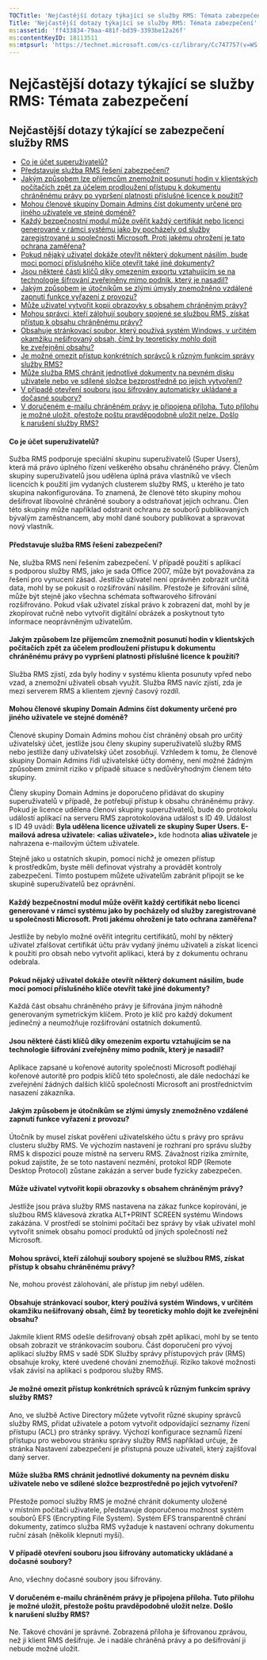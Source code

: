 ```yaml
---
TOCTitle: 'Nejčastější dotazy týkající se služby RMS: Témata zabezpečení'
Title: 'Nejčastější dotazy týkající se služby RMS: Témata zabezpečení'
ms:assetid: 'ff433834-79aa-481f-bd39-3393be12a26f'
ms:contentKeyID: 18113511
ms:mtpsurl: 'https://technet.microsoft.com/cs-cz/library/Cc747757(v=WS.10)'
---
```


Nejčastější dotazy týkající se služby RMS: Témata zabezpečení
=============================================================

Nejčastější dotazy týkající se zabezpečení služby RMS
-----------------------------------------------------

-   [Co je účet superuživatelů?](#bkmk_43)
-   [Představuje služba RMS řešení zabezpečení?](#bkmk_44)
-   [Jakým způsobem lze příjemcům znemožnit posunutí hodin v klientských počítačích zpět za účelem prodloužení přístupu k dokumentu chráněnému právy po vypršení platnosti příslušné licence k použití?](#bkmk_45)
-   [Mohou členové skupiny Domain Admins číst dokumenty určené pro jiného uživatele ve stejné doméně?](#bkmk_46)
-   [Každý bezpečnostní modul může ověřit každý certifikát nebo licenci generované v rámci systému jako by pocházely od služby zaregistrované u společnosti Microsoft. Proti jakému ohrožení je tato ochrana zaměřena?](#bkmk_47)
-   [Pokud nějaký uživatel dokáže otevřít některý dokument násilím, bude moci pomocí příslušného klíče otevřít také jiné dokumenty?](#bkmk_48)
-   [Jsou některé části klíčů díky omezením exportu vztahujícím se na technologie šifrování zveřejněny mimo podnik, který je nasadil?](#bkmk_49)
-   [Jakým způsobem je útočníkům se zlými úmysly znemožněno vzdálené zapnutí funkce vyřazení z provozu?](#bkmk_50)
-   [Může uživatel vytvořit kopii obrazovky s obsahem chráněným právy?](#bkmk_51)
-   [Mohou správci, kteří zálohují soubory spojené se službou RMS, získat přístup k obsahu chráněnému právy?](#bkmk_52)
-   [Obsahuje stránkovací soubor, který používá systém Windows, v určitém okamžiku nešifrovaný obsah, čímž by teoreticky mohlo dojít ke zveřejnění obsahu?](#bkmk_53)
-   [Je možné omezit přístup konkrétních správců k různým funkcím správy služby RMS?](#bkmk_54)
-   [Může služba RMS chránit jednotlivé dokumenty na pevném disku uživatele nebo ve sdílené složce bezprostředně po jejich vytvoření?](#bkmk_55)
-   [V případě otevření souboru jsou šifrovány automaticky ukládané a dočasné soubory?](#bkmk_56)
-   [V doručeném e-mailu chráněném právy je připojena příloha. Tuto přílohu je možné uložit, přestože poštu pravděpodobně uložit nelze. Došlo k narušení služby RMS?](#bkmk_562)

<span id="BKMK_43"></span>
#### Co je účet superuživatelů?

Sužba RMS podporuje speciální skupinu superuživatelů (Super Users), která má právo úplného řízení veškerého obsahu chráněného právy. Členům skupiny superuživatelů jsou udělena úplná práva vlastníků ve všech licencích k použití jim vydaných clusterem služby RMS, u kterého je tato skupina nakonfigurována. To znamená, že členové této skupiny mohou dešifrovat libovolné chráněné soubory a odstraňovat jejich ochranu. Člen této skupiny může například odstranit ochranu ze souborů publikovaných bývalým zaměstnancem, aby mohl dané soubory publikovat a spravovat nový vlastník.

<span id="BKMK_44"></span>
#### Představuje služba RMS řešení zabezpečení?

Ne, služba RMS není řešením zabezpečení. V případě použití s aplikací s podporou služby RMS, jako je sada Office 2007, může být považována za řešení pro vynucení zásad. Jestliže uživatel není oprávněn zobrazit určitá data, mohl by se pokusit o rozšifrování násilím. Přestože je šifrování silné, může být stejně jako všechna schémata softwarového šifrování rozšifrováno. Pokud však uživatel získal právo k zobrazení dat, mohl by je zkopírovat ručně nebo vytvořit digitální obrázek a poskytnout tyto informace neoprávněným uživatelům.

<span id="BKMK_45"></span>
#### Jakým způsobem lze příjemcům znemožnit posunutí hodin v klientských počítačích zpět za účelem prodloužení přístupu k dokumentu chráněnému právy po vypršení platnosti příslušné licence k použití?

Služba RMS zjistí, zda byly hodiny v systému klienta posunuty vpřed nebo vzad, a znemožní uživateli obsah využít. Služba RMS navíc zjistí, zda je mezi serverem RMS a klientem zjevný časový rozdíl.

<span id="BKMK_46"></span>
#### Mohou členové skupiny Domain Admins číst dokumenty určené pro jiného uživatele ve stejné doméně?

Členové skupiny Domain Admins mohou číst chráněný obsah pro určitý uživatelský účet, jestliže jsou členy skupiny superuživatelů služby RMS nebo jestliže daný uživatelský účet zosobňují. Vzhledem k tomu, že členové skupiny Domain Admins řídí uživatelské účty domény, není možné žádným způsobem zmírnit riziko v případě situace s nedůvěryhodným členem této skupiny.

Členy skupiny Domain Admins je doporučeno přidávat do skupiny superuživatelů v případě, že potřebují přístup k obsahu chráněnému právy. Pokud je licence udělena členovi skupiny superuživatelů, bude do protokolu událostí aplikací na serveru RMS zaprotokolována událost s ID 49. Událost s ID 49 uvádí: **Byla udělena licence uživateli ze skupiny Super Users. E-mailová adresa uživatele: &lt;alias uživatele&gt;,** kde hodnota **alias uživatele** je nahrazena e-mailovým účtem uživatele.

Stejně jako u ostatních skupin, pomocí nichž je omezen přístup k prostředkům, byste měli definovat výstrahy a provádět kontroly zabezpečení. Tímto postupem můžete uživatelům zabránit připojit se ke skupině superuživatelů bez oprávnění.

<span id="BKMK_47"></span>
#### Každý bezpečnostní modul může ověřit každý certifikát nebo licenci generované v rámci systému jako by pocházely od služby zaregistrované u společnosti Microsoft. Proti jakému ohrožení je tato ochrana zaměřena?

Jestliže by nebylo možné ověřit integritu certifikátů, mohl by některý uživatel zfalšovat certifikát účtu práv vydaný jinému uživateli a získat licenci k použití pro obsah nebo vytvořit aplikaci, která by z dokumentu ochranu odebrala.

<span id="BKMK_48"></span>
#### Pokud nějaký uživatel dokáže otevřít některý dokument násilím, bude moci pomocí příslušného klíče otevřít také jiné dokumenty?

Každá část obsahu chráněného právy je šifrována jiným náhodně generovaným symetrickým klíčem. Proto je klíč pro každý dokument jedinečný a neumožňuje rozšifrování ostatních dokumentů.

<span id="BKMK_49"></span>
#### Jsou některé části klíčů díky omezením exportu vztahujícím se na technologie šifrování zveřejněny mimo podnik, který je nasadil?

Aplikace zapsané u kořenové autority společnosti Microsoft podléhají kořenové autoritě pro podpis klíčů této společnosti, ale dále nedochází ke zveřejnění žádných dalších klíčů společností Microsoft ani prostřednictvím nasazení zákazníka.

<span id="BKMK_50"></span>
#### Jakým způsobem je útočníkům se zlými úmysly znemožněno vzdálené zapnutí funkce vyřazení z provozu?

Útočník by musel získat pověření uživatelského účtu s právy pro správu clusteru služby RMS. Ve výchozím nastavení je rozhraní pro správu služby RMS k dispozici pouze místně na serveru RMS. Závažnost rizika zmírníte, pokud zajistíte, že se toto nastavení nezmění, protokol RDP (Remote Desktop Protocol) zůstane zakázán a server bude fyzicky zabezpečen.

<span id="BKMK_51"></span>
#### Může uživatel vytvořit kopii obrazovky s obsahem chráněným právy?

Jestliže jsou práva služby RMS nastavena na zákaz funkce kopírování, je službou RMS klávesová zkratka ALT+PRINT SCREEN systému Windows zakázána. V prostředí se stolními počítači bez správy by však uživatel mohl vytvořit snímek obsahu pomocí produktů od jiných společností než Microsoft.

<span id="BKMK_52"></span>
#### Mohou správci, kteří zálohují soubory spojené se službou RMS, získat přístup k obsahu chráněnému právy?

Ne, mohou provést zálohování, ale přístup jim nebyl udělen.

<span id="BKMK_53"></span>
#### Obsahuje stránkovací soubor, který používá systém Windows, v určitém okamžiku nešifrovaný obsah, čímž by teoreticky mohlo dojít ke zveřejnění obsahu?

Jakmile klient RMS odešle dešifrovaný obsah zpět aplikaci, mohl by se tento obsah zobrazit ve stránkovacím souboru. Část doporučení pro vývoj aplikací služby RMS v sadě SDK Služby správy přístupových práv (RMS) obsahuje kroky, které uvedené chování znemožňují. Riziko takové možnosti však závisí na aplikaci s podporou služby RMS.

<span id="BKMK_54"></span>
#### Je možné omezit přístup konkrétních správců k různým funkcím správy služby RMS?

Ano, ve službě Active Directory můžete vytvořit různé skupiny správců služby RMS, přidat uživatele a potom vytvořit odpovídající seznamy řízení přístupu (ACL) pro stránky správy. Výchozí konfigurace seznamů řízení přístupu pro webovou stránku správy služby RMS například určuje, že stránka Nastavení zabezpečení je přístupná pouze uživateli, který zajišťoval daný server.

<span id="BKMK_55"></span>
#### Může služba RMS chránit jednotlivé dokumenty na pevném disku uživatele nebo ve sdílené složce bezprostředně po jejich vytvoření?

Přestože pomocí služby RMS je možné chránit dokumenty uložené v místním počítači uživatele, představuje doporučenou možnost systém souborů EFS (Encrypting File System). Systém EFS transparentně chrání dokumenty, zatímco služba RMS vyžaduje k nastavení ochrany dokumentu ruční zásah (několik klepnutí myší).

<span id="BKMK_56"></span>
#### V případě otevření souboru jsou šifrovány automaticky ukládané a dočasné soubory?

Ano, všechny dočasné soubory jsou šifrovány.

<span id="BKMK_562"></span>
#### V doručeném e-mailu chráněném právy je připojena příloha. Tuto přílohu je možné uložit, přestože poštu pravděpodobně uložit nelze. Došlo k narušení služby RMS?

Ne. Takové chování je správné. Zobrazená příloha je šifrovanou zprávou, než ji klient RMS dešifruje. Je i nadále chráněná právy a po dešifrování ji nebude možné uložit.
